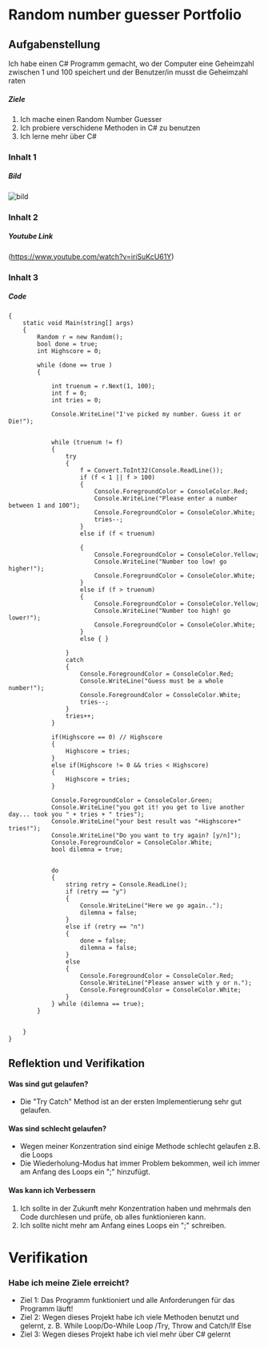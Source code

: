 # Random number guesser Portfolio
## Aufgabenstellung
Ich habe einen C# Programm gemacht, wo der Computer eine Geheimzahl zwischen 1 und 100 speichert und der Benutzer/in musst die Geheimzahl raten
##### Ziele
1. Ich mache einen Random Number Guesser
2. Ich probiere verschidene Methoden in C# zu benutzen
3. Ich lerne mehr über C# 

### Inhalt 1  
##### Bild
![bild](https://snipboard.io/nVrLOl.jpg)
### Inhalt 2
##### Youtube Link
(https://www.youtube.com/watch?v=iriSuKcU61Y)
### Inhalt 3
##### Code

    {
        static void Main(string[] args)
        {
            Random r = new Random();
            bool done = true;
            int Highscore = 0; 

            while (done == true )
            {
                
                int truenum = r.Next(1, 100);
                int f = 0;
                int tries = 0;
                
                Console.WriteLine("I've picked my number. Guess it or Die!");


                while (truenum != f)
                {
                    try
                    {
                        f = Convert.ToInt32(Console.ReadLine());
                        if (f < 1 || f > 100)
                        {
                            Console.ForegroundColor = ConsoleColor.Red;
                            Console.WriteLine("Please enter a number between 1 and 100");
                            Console.ForegroundColor = ConsoleColor.White;
                            tries--;
                        }
                        else if (f < truenum)

                        {
                            Console.ForegroundColor = ConsoleColor.Yellow;
                            Console.WriteLine("Number too low! go higher!");
                            Console.ForegroundColor = ConsoleColor.White;
                        }
                        else if (f > truenum)
                        {
                            Console.ForegroundColor = ConsoleColor.Yellow;
                            Console.WriteLine("Number too high! go lower!");
                            Console.ForegroundColor = ConsoleColor.White;
                        }
                        else { }
                        
                    }
                    catch
                    {
                        Console.ForegroundColor = ConsoleColor.Red;
                        Console.WriteLine("Guess must be a whole number!");
                        Console.ForegroundColor = ConsoleColor.White;
                        tries--;
                    }
                    tries++;
                }

                if(Highscore == 0) // Highscore
                {
                    Highscore = tries;
                }
                else if(Highscore != 0 && tries < Highscore)
                {
                    Highscore = tries;
                }

                Console.ForegroundColor = ConsoleColor.Green;
                Console.WriteLine("you got it! you get to live another day... took you " + tries + " tries");
                Console.WriteLine("your best result was "+Highscore+" tries!");
                Console.WriteLine("Do you want to try again? [y/n]");
                Console.ForegroundColor = ConsoleColor.White;
                bool dilemna = true;


                do
                {
                    string retry = Console.ReadLine();
                    if (retry == "y")
                    {
                        Console.WriteLine("Here we go again..");
                        dilemna = false;
                    }
                    else if (retry == "n")
                    {
                        done = false;
                        dilemna = false;
                    }
                    else
                    {
                        Console.ForegroundColor = ConsoleColor.Red;
                        Console.WriteLine("Please answer with y or n.");
                        Console.ForegroundColor = ConsoleColor.White;
                    }
                } while (dilemna == true);
            } 

                
        }
    }


## Reflektion und Verifikation
#### Was sind gut gelaufen?
- Die "Try Catch" Method ist an der ersten Implementierung sehr gut gelaufen. 
#### Was sind schlecht gelaufen?
- Wegen meiner Konzentration sind einige Methode schlecht gelaufen z.B. die Loops
- Die Wiederholung-Modus hat immer Problem bekommen, weil ich immer am Anfang des Loops ein ";" hinzufügt.
#### Was kann ich Verbessern
1. Ich sollte in der Zukunft mehr Konzentration haben und mehrmals den Code durchlesen und prüfe, ob alles funktionieren kann.
2. Ich sollte nicht mehr am Anfang eines Loops ein ";" schreiben.
# Verifikation
### Habe ich meine Ziele erreicht?
- Ziel 1: Das Programm funktioniert und alle Anforderungen für das Programm läuft!  
- Ziel 2: Wegen dieses Projekt habe ich viele Methoden benutzt und gelernt, z. B. While Loop/Do-While Loop /Try, Throw and Catch/If Else
- Ziel 3: Wegen dieses Projekt habe ich viel mehr über C# gelernt


